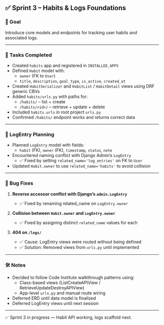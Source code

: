 ## ✅ Sprint 3 – Habits & Logs Foundations

### 🎯 Goal
Introduce core models and endpoints for tracking user habits and associated logs.

---

### 🔧 Tasks Completed

- Created `habits` app and registered in `INSTALLED_APPS`
- Defined `Habit` model with:
  - `owner` (FK to `User`)
  - `title`, `description`, `goal_type`, `is_active`, `created_at`
- Created `HabitSerializer` and `HabitList` / `HabitDetail` views using DRF generic CBVs
- Added `habits/urls.py` with paths for:
  - `/habits/` – list + create
  - `/habits/<id>/` – retrieve + update + delete
- Included `habits.urls` in root project `urls.py`
- Confirmed `/habits/` endpoint works and returns correct data

---

### 🧱 LogEntry Planning

- Planned `LogEntry` model with fields:
  - `habit` (FK), `owner` (FK), `timestamp`, `status`, `note`
- Encountered naming conflict with Django Admin’s `LogEntry`
  - ✅ Fixed by setting `related_name='log_entries'` on FK to `User`
- Updated `Habit.owner` to use `related_name='habits'` to avoid collision

---

### 🐛 Bug Fixes

1. **Reverse accessor conflict with Django’s `admin.LogEntry`**
   - ✅ Fixed by renaming related_name on `LogEntry.owner`

2. **Collision between `Habit.owner` and `LogEntry.owner`**
   - ✅ Fixed by assigning distinct `related_name` values for each

3. **404 on `/logs/`**
   - ✅ Cause: LogEntry views were routed without being defined
   - ✅ Solution: Removed views from `urls.py` until implemented

---

### 🛠️ Notes

- Decided to follow Code Institute walkthrough patterns using:
  - Class-based views (ListCreateAPIView / RetrieveUpdateDestroyAPIView)
  - App-level `urls.py` and manual route wiring
- Deferred ERD until data model is finalized
- Deferred LogEntry views until next session

---

✅ Sprint 3 in progress — Habit API working, logs scaffold next.